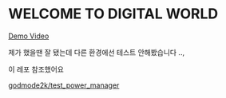 # WELCOME TO DIGITAL WORLD

[Demo Video](https://twitter.com/ryc0nt/status/1481984253336649732)

제가 했을땐 잘 됐는데 다른 환경에선 테스트 안해봤습니다 .., 

이 레포 참조했어요 

[godmode2k/test_power_manager](https://github.com/godmode2k/test_power_manager)
